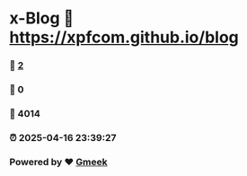 # x-Blog :link: https://xpfcom.github.io/blog 
### :page_facing_up: [2](https://xpfcom.github.io/blog/tag.html) 
### :speech_balloon: 0 
### :hibiscus: 4014 
### :alarm_clock: 2025-04-16 23:39:27 
### Powered by :heart: [Gmeek](https://github.com/Meekdai/Gmeek)
